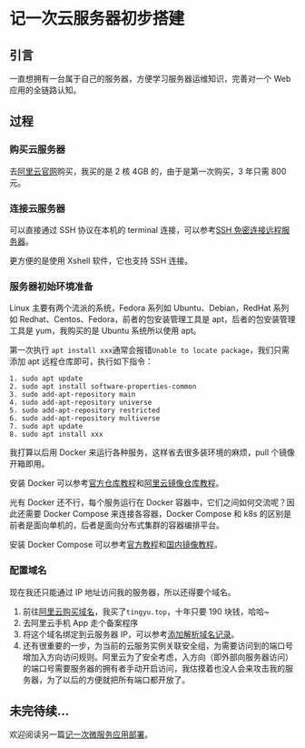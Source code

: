 # 记一次云服务器初步搭建

## 引言

一直想拥有一台属于自己的服务器，方便学习服务器运维知识，完善对一个 Web 应用的全链路认知。

## 过程

### 购买云服务器

去[阿里云官网](https://www.aliyun.com/minisite/goods)购买，我买的是 2 核 4GB 的，由于是第一次购买，3 年只需 800 元。

### 连接云服务器

可以直接通过 SSH 协议在本机的 terminal 连接，可以参考[SSH 免密连接远程服务器](https://www.yuque.com/tingyur/yldon0/olofu8)。

更方便的是使用 Xshell 软件，它也支持 SSH 连接。

### 服务器初始环境准备

Linux 主要有两个流派的系统，Fedora 系列如 Ubuntu、Debian，RedHat 系列如 Redhat、Centos、Fedora，前者的包安装管理工具是 apt，后者的包安装管理工具是 yum，我购买的是 Ubuntu 系统所以使用 apt。

第一次执行 `apt install xxx`通常会报错`Unable to locate package`，我们只需添加 apt 远程仓库即可，执行如下指令：

```
1. sudo apt update
2. sudo apt install software-properties-common
3. sudo add-apt-repository main
4. sudo add-apt-repository universe
5. sudo add-apt-repository restricted
6. sudo add-apt-repository multiverse
7. sudo apt update
8. sudo apt install xxx
```

我打算以后用 Docker 来运行各种服务，这样省去很多装环境的麻烦，pull 个镜像开箱即用。

安装 Docker 可以参考[官方仓库教程](https://docs.docker.com/engine/install/ubuntu/)和[阿里云镜像仓库教程](https://developer.aliyun.com/article/110806)。

光有 Docker 还不行，每个服务运行在 Docker 容器中，它们之间如何交流呢？因此还需要 Docker Compose 来连接各容器，Docker Compose 和 k8s 的区别是前者是面向单机的，后者是面向分布式集群的容器编排平台。

安装 Docker Compose 可以参考[官方教程](https://docs.docker.com/compose/install/)和[国内镜像教程](https://blog.csdn.net/huiyanghu/article/details/82253886)。

### 配置域名

现在我还只能通过 IP 地址访问我的服务器，所以还得要个域名。

1. 前往[阿里云购买域名](https://wanwang.aliyun.com/domain/searchresult/?keyword=tingyu&suffix=.vip#/?keyword=tingyu&suffix=vip)，我买了`tingyu.top`，十年只要 190 块钱，哈哈~
2. 去阿里云手机 App 走个备案程序
3. 将这个域名绑定到云服务器 IP，可以参考[添加解析域名记录](https://help.aliyun.com/knowledge_detail/29725.html?spm=a2c4g.11186623.2.2.246e45caAX9EqG)。
4. 还有很重要的一步，为当前的云服务实例关联安全组，为需要访问到的端口号增加入方向访问规则。阿里云为了安全考虑，入方向（即外部向服务器访问）的端口号需要服务器的拥有者手动开启访问，我估摸着也没人会来攻击我的服务器，为了以后的方便就把所有端口都开放了。

## 未完待续...

欢迎阅读另一篇[记一次微服务应用部署](https://www.yuque.com/tingyur/yldon0/blr73n)。
